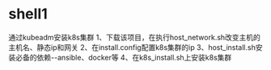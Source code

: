 # shell1
通过kubeadm安装k8s集群
1、下载该项目，在执行host_network.sh改变主机的主机名、静态ip和网关
2、在install.config配置k8s集群的ip
3、host_install.sh安装必备的依赖--ansible、docker等
4、在k8s_install.sh上安装k8s集群
